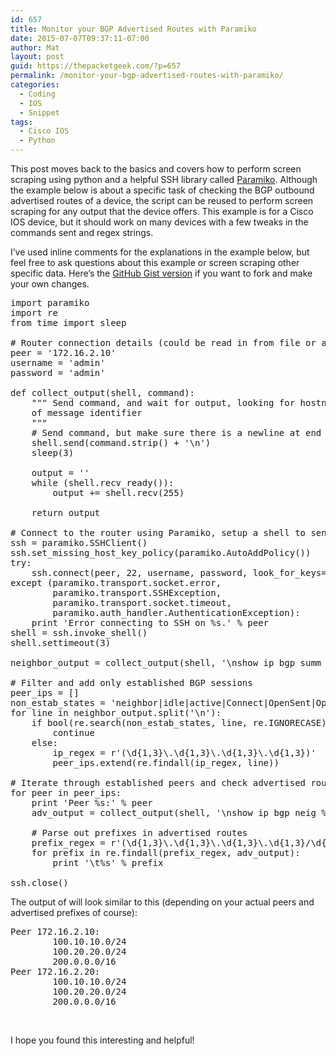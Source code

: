 ```yaml
---
id: 657
title: Monitor your BGP Advertised Routes with Paramiko
date: 2015-07-07T09:37:11-07:00
author: Mat
layout: post
guid: https://thepacketgeek.com/?p=657
permalink: /monitor-your-bgp-advertised-routes-with-paramiko/
categories:
  - Coding
  - IOS
  - Snippet
tags:
  - Cisco IOS
  - Python
---
```

This post moves back to the basics and covers how to perform screen scraping using python and a helpful SSH library called <a href="http://www.paramiko.org" target="_blank">Paramiko</a>. Although the example below is about a specific task of checking the BGP outbound advertised routes of a device, the script can be reused to perform screen scraping for any output that the device offers. This example is for a Cisco IOS device, but it should work on many devices with a few tweaks in the commands sent and regex strings.

I&#8217;ve used inline comments for the explanations in the example below, but feel free to ask questions about this example or screen scraping other specific data. Here&#8217;s the <a href="https://gist.github.com/thepacketgeek/9bdbc2e3818151b5c8ed" target="_blank">GitHub Gist version</a> if you want to fork and make your own changes.<!--more-->

<pre class="theme:github lang:python decode:true  " title="get_advertised_routes.py">import paramiko
import re
from time import sleep

# Router connection details (could be read in from file or argparse)
peer = '172.16.2.10'
username = 'admin'
password = 'admin'

def collect_output(shell, command):
    """ Send command, and wait for output, looking for hostname as end
    of message identifier 
    """
    # Send command, but make sure there is a newline at end
    shell.send(command.strip() + '\n')
    sleep(3)

    output = ''
    while (shell.recv_ready()):
        output += shell.recv(255)

    return output

# Connect to the router using Paramiko, setup a shell to send/receive
ssh = paramiko.SSHClient()
ssh.set_missing_host_key_policy(paramiko.AutoAddPolicy())
try:
    ssh.connect(peer, 22, username, password, look_for_keys=False)
except (paramiko.transport.socket.error, 
        paramiko.transport.SSHException, 
        paramiko.transport.socket.timeout, 
        paramiko.auth_handler.AuthenticationException):
    print 'Error connecting to SSH on %s.' % peer
shell = ssh.invoke_shell()
shell.settimeout(3)

neighbor_output = collect_output(shell, '\nshow ip bgp summ | b Neigh\n')

# Filter and add only established BGP sessions
peer_ips = []
non_estab_states = 'neighbor|idle|active|Connect|OpenSent|OpenConfirm'
for line in neighbor_output.split('\n'):
    if bool(re.search(non_estab_states, line, re.IGNORECASE)):
        continue
    else:
        ip_regex = r'(\d{1,3}\.\d{1,3}\.\d{1,3}\.\d{1,3})'
        peer_ips.extend(re.findall(ip_regex, line))

# Iterate through established peers and check advertised routes
for peer in peer_ips:                                                                                                   
    print 'Peer %s:' % peer
    adv_output = collect_output(shell, '\nshow ip bgp neig %s advertised\n' % peer)

    # Parse out prefixes in advertised routes
    prefix_regex = r'(\d{1,3}\.\d{1,3}\.\d{1,3}\.\d{1,3}/\d{1,2})'
    for prefix in re.findall(prefix_regex, adv_output):                               
        print '\t%s' % prefix                                                                                           
                                                                                                                        
ssh.close() 
</pre>

The output of will look similar to this (depending on your actual peers and advertised prefixes of course):

<pre class="lang:sh highlight:0 decode:true ">Peer 172.16.2.10:
        100.10.10.0/24
        100.20.20.0/24
        200.0.0.0/16
Peer 172.16.2.20:
        100.10.10.0/24
        100.20.20.0/24
        200.0.0.0/16</pre>

&nbsp;

I hope you found this interesting and helpful!